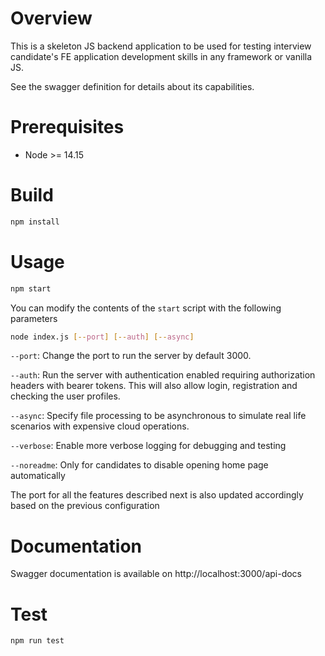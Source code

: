# Overview
This is a skeleton JS backend application to be used for testing interview candidate's FE application development skills in any framework or vanilla JS.

See the swagger definition for details about its capabilities.

# Prerequisites
- Node >= 14.15

# Build
```bash
npm install
```

# Usage
```bash
npm start
```

You can modify the contents of the `start` script with the following parameters 

```bash
node index.js [--port] [--auth] [--async]
```

`--port`: Change the port to run the server by default 3000.

`--auth`: Run the server with authentication enabled requiring authorization headers with bearer tokens. This will also allow login, registration and checking the user profiles.

`--async`: Specify file processing to be asynchronous to simulate real life scenarios with expensive cloud operations.

`--verbose`: Enable more verbose logging for debugging and testing

`--noreadme`: Only for candidates to disable opening home page automatically

The port for all the features described next is also updated accordingly based on the previous configuration

# Documentation
Swagger documentation is available on http://localhost:3000/api-docs


# Test
```bash
npm run test


